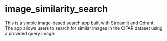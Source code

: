 # image_similarity_search
This is a simple image-based search app built with Streamlit and Qdrant. The app allows users to search for similar images in the CIFAR dataset using a provided query image.
